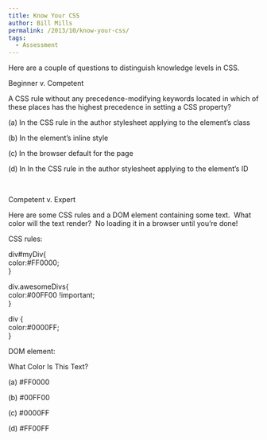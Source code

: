 ```yaml
---
title: Know Your CSS
author: Bill Mills
permalink: /2013/10/know-your-css/
tags:
  - Assessment
---
```

Here are a couple of questions to distinguish knowledge levels in CSS.

Beginner v. Competent

A CSS rule without any precedence-modifying keywords located in which of these places has the highest precedence in setting a CSS property?

(a) In the CSS rule in the author stylesheet applying to the element&#8217;s class

(b) In the element&#8217;s inline style

(c) In the browser default for the page

(d) In In the CSS rule in the author stylesheet applying to the element&#8217;s ID

&nbsp;

Competent v. Expert

Here are some CSS rules and a DOM element containing some text.  What color will the text render?  No loading it in a browser until you&#8217;re done!

CSS rules:

div#myDiv{  
color:#FF0000;  
}

div.awesomeDivs{  
color:#00FF00 !important;  
}

div {  
color:#0000FF;  
}

DOM element:

<div id=&#8217;myDiv&#8217; class=&#8217;awesomeDivs&#8217; style=&#8217;color:#FF00FF&#8217;>What Color Is This Text?</div>

(a) #FF0000

(b) #00FF00

(c) #0000FF

(d) #FF00FF

&nbsp;
